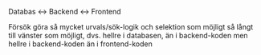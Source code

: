 
Databas <-> Backend <-> Frontend

Försök göra så mycket urvals/sök-logik och selektion som möjligt
så långt till vänster som möjligt, dvs.
hellre i databasen, än i backend-koden
men hellre i backend-koden än i frontend-koden

